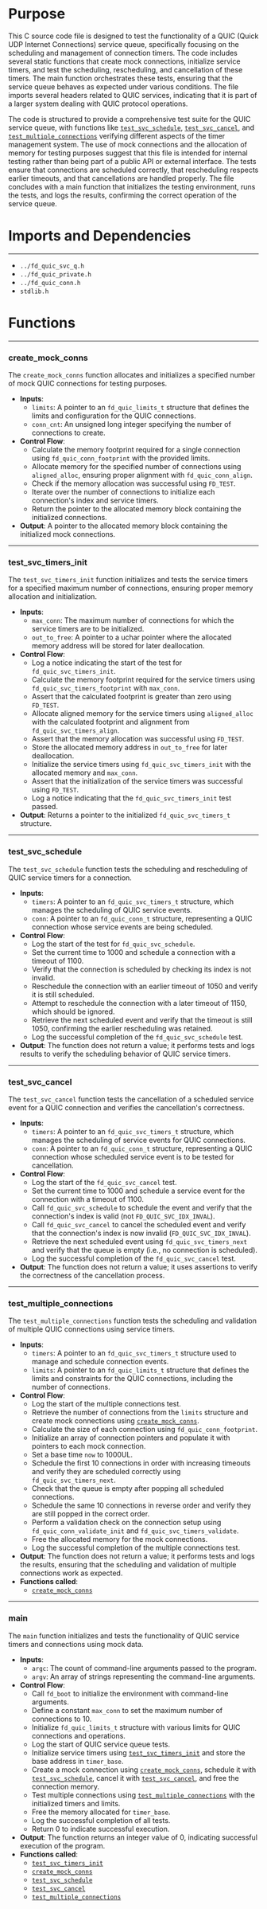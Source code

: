 # Purpose
This C source code file is designed to test the functionality of a QUIC (Quick UDP Internet Connections) service queue, specifically focusing on the scheduling and management of connection timers. The code includes several static functions that create mock connections, initialize service timers, and test the scheduling, rescheduling, and cancellation of these timers. The main function orchestrates these tests, ensuring that the service queue behaves as expected under various conditions. The file imports several headers related to QUIC services, indicating that it is part of a larger system dealing with QUIC protocol operations.

The code is structured to provide a comprehensive test suite for the QUIC service queue, with functions like [`test_svc_schedule`](#test_svc_schedule), [`test_svc_cancel`](#test_svc_cancel), and [`test_multiple_connections`](#test_multiple_connections) verifying different aspects of the timer management system. The use of mock connections and the allocation of memory for testing purposes suggest that this file is intended for internal testing rather than being part of a public API or external interface. The tests ensure that connections are scheduled correctly, that rescheduling respects earlier timeouts, and that cancellations are handled properly. The file concludes with a main function that initializes the testing environment, runs the tests, and logs the results, confirming the correct operation of the service queue.
# Imports and Dependencies

---
- `../fd_quic_svc_q.h`
- `../fd_quic_private.h`
- `../fd_quic_conn.h`
- `stdlib.h`


# Functions

---
### create\_mock\_conns<!-- {{#callable:create_mock_conns}} -->
The `create_mock_conns` function allocates and initializes a specified number of mock QUIC connections for testing purposes.
- **Inputs**:
    - `limits`: A pointer to an `fd_quic_limits_t` structure that defines the limits and configuration for the QUIC connections.
    - `conn_cnt`: An unsigned long integer specifying the number of connections to create.
- **Control Flow**:
    - Calculate the memory footprint required for a single connection using `fd_quic_conn_footprint` with the provided limits.
    - Allocate memory for the specified number of connections using `aligned_alloc`, ensuring proper alignment with `fd_quic_conn_align`.
    - Check if the memory allocation was successful using `FD_TEST`.
    - Iterate over the number of connections to initialize each connection's index and service timers.
    - Return the pointer to the allocated memory block containing the initialized connections.
- **Output**: A pointer to the allocated memory block containing the initialized mock connections.


---
### test\_svc\_timers\_init<!-- {{#callable:test_svc_timers_init}} -->
The `test_svc_timers_init` function initializes and tests the service timers for a specified maximum number of connections, ensuring proper memory allocation and initialization.
- **Inputs**:
    - `max_conn`: The maximum number of connections for which the service timers are to be initialized.
    - `out_to_free`: A pointer to a uchar pointer where the allocated memory address will be stored for later deallocation.
- **Control Flow**:
    - Log a notice indicating the start of the test for `fd_quic_svc_timers_init`.
    - Calculate the memory footprint required for the service timers using `fd_quic_svc_timers_footprint` with `max_conn`.
    - Assert that the calculated footprint is greater than zero using `FD_TEST`.
    - Allocate aligned memory for the service timers using `aligned_alloc` with the calculated footprint and alignment from `fd_quic_svc_timers_align`.
    - Assert that the memory allocation was successful using `FD_TEST`.
    - Store the allocated memory address in `out_to_free` for later deallocation.
    - Initialize the service timers using `fd_quic_svc_timers_init` with the allocated memory and `max_conn`.
    - Assert that the initialization of the service timers was successful using `FD_TEST`.
    - Log a notice indicating that the `fd_quic_svc_timers_init` test passed.
- **Output**: Returns a pointer to the initialized `fd_quic_svc_timers_t` structure.


---
### test\_svc\_schedule<!-- {{#callable:test_svc_schedule}} -->
The `test_svc_schedule` function tests the scheduling and rescheduling of QUIC service timers for a connection.
- **Inputs**:
    - `timers`: A pointer to an `fd_quic_svc_timers_t` structure, which manages the scheduling of QUIC service events.
    - `conn`: A pointer to an `fd_quic_conn_t` structure, representing a QUIC connection whose service events are being scheduled.
- **Control Flow**:
    - Log the start of the test for `fd_quic_svc_schedule`.
    - Set the current time to 1000 and schedule a connection with a timeout of 1100.
    - Verify that the connection is scheduled by checking its index is not invalid.
    - Reschedule the connection with an earlier timeout of 1050 and verify it is still scheduled.
    - Attempt to reschedule the connection with a later timeout of 1150, which should be ignored.
    - Retrieve the next scheduled event and verify that the timeout is still 1050, confirming the earlier rescheduling was retained.
    - Log the successful completion of the `fd_quic_svc_schedule` test.
- **Output**: The function does not return a value; it performs tests and logs results to verify the scheduling behavior of QUIC service timers.


---
### test\_svc\_cancel<!-- {{#callable:test_svc_cancel}} -->
The `test_svc_cancel` function tests the cancellation of a scheduled service event for a QUIC connection and verifies the cancellation's correctness.
- **Inputs**:
    - `timers`: A pointer to an `fd_quic_svc_timers_t` structure, which manages the scheduling of service events for QUIC connections.
    - `conn`: A pointer to an `fd_quic_conn_t` structure, representing a QUIC connection whose scheduled service event is to be tested for cancellation.
- **Control Flow**:
    - Log the start of the `fd_quic_svc_cancel` test.
    - Set the current time to 1000 and schedule a service event for the connection with a timeout of 1100.
    - Call `fd_quic_svc_schedule` to schedule the event and verify that the connection's index is valid (not `FD_QUIC_SVC_IDX_INVAL`).
    - Call `fd_quic_svc_cancel` to cancel the scheduled event and verify that the connection's index is now invalid (`FD_QUIC_SVC_IDX_INVAL`).
    - Retrieve the next scheduled event using `fd_quic_svc_timers_next` and verify that the queue is empty (i.e., no connection is scheduled).
    - Log the successful completion of the `fd_quic_svc_cancel` test.
- **Output**: The function does not return a value; it uses assertions to verify the correctness of the cancellation process.


---
### test\_multiple\_connections<!-- {{#callable:test_multiple_connections}} -->
The `test_multiple_connections` function tests the scheduling and validation of multiple QUIC connections using service timers.
- **Inputs**:
    - `timers`: A pointer to an `fd_quic_svc_timers_t` structure used to manage and schedule connection events.
    - `limits`: A pointer to an `fd_quic_limits_t` structure that defines the limits and constraints for the QUIC connections, including the number of connections.
- **Control Flow**:
    - Log the start of the multiple connections test.
    - Retrieve the number of connections from the `limits` structure and create mock connections using [`create_mock_conns`](#create_mock_conns).
    - Calculate the size of each connection using `fd_quic_conn_footprint`.
    - Initialize an array of connection pointers and populate it with pointers to each mock connection.
    - Set a base time `now` to 1000UL.
    - Schedule the first 10 connections in order with increasing timeouts and verify they are scheduled correctly using `fd_quic_svc_timers_next`.
    - Check that the queue is empty after popping all scheduled connections.
    - Schedule the same 10 connections in reverse order and verify they are still popped in the correct order.
    - Perform a validation check on the connection setup using `fd_quic_conn_validate_init` and `fd_quic_svc_timers_validate`.
    - Free the allocated memory for the mock connections.
    - Log the successful completion of the multiple connections test.
- **Output**: The function does not return a value; it performs tests and logs the results, ensuring that the scheduling and validation of multiple connections work as expected.
- **Functions called**:
    - [`create_mock_conns`](#create_mock_conns)


---
### main<!-- {{#callable:main}} -->
The `main` function initializes and tests the functionality of QUIC service timers and connections using mock data.
- **Inputs**:
    - `argc`: The count of command-line arguments passed to the program.
    - `argv`: An array of strings representing the command-line arguments.
- **Control Flow**:
    - Call `fd_boot` to initialize the environment with command-line arguments.
    - Define a constant `max_conn` to set the maximum number of connections to 10.
    - Initialize `fd_quic_limits_t` structure with various limits for QUIC connections and operations.
    - Log the start of QUIC service queue tests.
    - Initialize service timers using [`test_svc_timers_init`](#test_svc_timers_init) and store the base address in `timer_base`.
    - Create a mock connection using [`create_mock_conns`](#create_mock_conns), schedule it with [`test_svc_schedule`](#test_svc_schedule), cancel it with [`test_svc_cancel`](#test_svc_cancel), and free the connection memory.
    - Test multiple connections using [`test_multiple_connections`](#test_multiple_connections) with the initialized timers and limits.
    - Free the memory allocated for `timer_base`.
    - Log the successful completion of all tests.
    - Return 0 to indicate successful execution.
- **Output**: The function returns an integer value of 0, indicating successful execution of the program.
- **Functions called**:
    - [`test_svc_timers_init`](#test_svc_timers_init)
    - [`create_mock_conns`](#create_mock_conns)
    - [`test_svc_schedule`](#test_svc_schedule)
    - [`test_svc_cancel`](#test_svc_cancel)
    - [`test_multiple_connections`](#test_multiple_connections)


